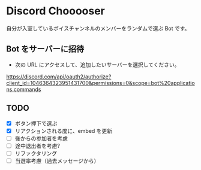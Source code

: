 # Discord Chooooser

自分が入室しているボイスチャンネルのメンバーをランダムで選ぶ Bot です。

## Bot をサーバーに招待

- 次の URL にアクセスして、追加したいサーバーを選択してください。

https://discord.com/api/oauth2/authorize?client_id=1046364323951431700&permissions=0&scope=bot%20applications.commands

## TODO

- [x] ボタン押下で選ぶ
- [x] リアクションされる度に、embed を更新
- [ ] 後からの参加者を考慮
- [ ] 途中退出者を考慮?
- [ ] リファクタリング
- [ ] 当選率考慮（過去メッセージから）
